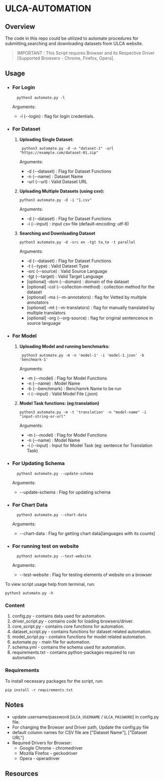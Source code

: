 # ULCA-AUTOMATION

## Overview 

The code in this repo could be utilized to automate procedures for submitting,searching and downloading datasets from ULCA website.

>IMPORTANT : This Script requires Browser and its Respective Driver [Supported Browsers - Chrome, Firefox, Opera].

## Usage

* ### For Login

        python3 automate.py -l

    Arguments:

    * -l    (--login) : flag for login credentials.

* ### For Dataset

    1. **Uploading Single Dataset:**

            python3 automate.py -d -n "dataset-1" -url "https://example.com/dataset-01.zip"

        Arguments:

        * -d (--dataset) : Flag for Dataset Functions
        * -n (--name) : Dataset Name
        * -url (--url)  : Valid Dataset URL

     2. **Uploading Multiple Datasets (using csv):**

            python3 automate.py -d -i "1.csv"

        Arguments:

        * -d (--dataset) : Flag for Dataset Functions
        * -i (--input) : input csv file (default-encoding: utf-8)

     3. **Searching and Downloading Dataset**

            python3 automate.py -d -src en -tgt ta,te -t parallel

        Arguments:

        * -d (--dataset) : Flag for Dataset Functions
        * -t (--type) : Valid Dataset Type
        * -src (--source) : Valid Source Language
        * -tgt (--target) : Valid Target Language
        * [optional] -dom (--domain) : domain of the dataset
        * [optional] -col (--collection-method) : collection method for the dataset
        * [optional] -ma (--m-annotators) : flag for Vetted by multiple annotators
        * [optional] -mt (--m-translators) : flag for manually translated by multiple translators
        * [optional] -org (--org-source) : flag for original sentencence in source language

* ### For Model

    1. **Uploading Model and running benchmarks:**

            python3 automate.py -m -n 'model-1' -i 'model-1.json' -b 'benchmark-1'

        Arguments:

        * -m (--model) : Flag for Model Functions
        * -n (--name) : Model Name
        * -b (--benchmark) : Benchamrk Name to be run
        * -i (--input)  : Valid Model File (.json)

     2. **Model Task functions: (eg:translation)**

            python3 automate.py -m -t 'translation' -n "model-name" -i "input-string-or-url"

        Arguments:

        * -m (--model) : Flag for Model Functions
        * -n (--name) : Model Name
        * -i (--input)  : Input for Model Task (eg: sentence for Translation Task)

* ### For Updating Schema

        python3 automate.py --update-schema

    Arguments:

    * --update-schema : Flag for updating schema 

* ### For Chart Data

        python3 automate.py --chart-data

    Arguments:

    * --chart-data : Flag for getting chart data[languages with its counts] 

* ### For running test on website

        python3 automate.py --test-website

    Arguments:

    * --test-website : Flag for testing elements of website on a browser 

To view script usage help from terminal, run:

    python3 automate.py -h

### Content

1. config.py - contains data used for automation.
2. driver_script.py - contains code for loading browsers/driver.
3. core_script.py - contains core functions for automation.
4. dataset_script.py - contains functions for dataset related automation.
5. model_script.py - contains functions for model related automation.
6. automate.py - main file for automation.
7. schema.yml - contains the schema used for automation.
8. requirements.txt - contains python-packages required to run automation. 

### Requirements

To install necessary packages for the script, run:

    pip install -r requirements.txt

## Notes

- update username/password [`ULCA_USERNAME` / `ULCA_PASSWORD`] in config.py file.
- For changing the Browser and Driver path, Update the config.py file
- default column names for CSV file are ["Dataset Name"], ["Dataset URL"]
- Required Drivers for Browser:
    - Google Chrome - chromedriver
    - Mozilla Firefox - geckodriver
    - Opera - operadriver

## Resources

